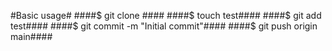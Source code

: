 #Basic usage#
####$ git clone <repo>####
####$ touch test####
####$ git add test####
####$ git commit -m "Initial commit"####
####$ git push origin main####
